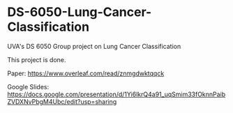 # DS-6050-Lung-Cancer-Classification
UVA's DS 6050 Group project on Lung Cancer Classification

This project is done.

Paper: https://www.overleaf.com/read/znmgdwktqqck

Google Slides: https://docs.google.com/presentation/d/1Yi6lkrQ4a91_uqSmim33fOknnPaibZVDXNvPbgM4Ubc/edit?usp=sharing
